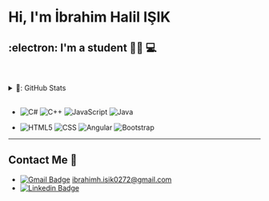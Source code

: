 # Hi, I'm İbrahim Halil IŞIK

##  :electron: I'm a student  👨‍💻 💻

<br />
<br />

 <details>
   <summary>🌠: GitHub Stats</summary>
  
![ibrahim's github stats](https://github-readme-stats.vercel.app/api?username=ibrahimhalil-isik&show_icons=true&theme=dark) ![Top Langs](https://github-readme-stats.vercel.app/api/top-langs/?username=ibrahimhalil-isik&theme=tokyonight)

</details>
<br/>


  - ![C#](https://img.shields.io/badge/C%23-%20-333333?style=flat&logo=csharp)
  ![C++](https://img.shields.io/badge/-C++-333333?style=flat&logo=cpp)
  ![JavaScript](https://img.shields.io/badge/-JavaScript-333333?style=flat&logo=javascript)
  ![Java](https://img.shields.io/badge/-Java-333333?style=flat&logo=java)  
  
  - ![HTML5](https://img.shields.io/badge/-HTML5-333333?style=flat&logo=HTML5)
  ![CSS](https://img.shields.io/badge/-CSS-333333?style=flat&logo=CSS3&logoColor=1572B6)
  ![Angular](https://img.shields.io/badge/-Angular-333333?style=flat&logo=angular)
  ![Bootstrap](https://img.shields.io/badge/-Bootstrap-333333?style=flat&logo=bootstrap&logoColor=563D7C)


  --------------------------------------------------------------------------------------------------------
  
  ## Contact Me 📧
  
- [![Gmail Badge](https://img.shields.io/badge/Gmail-D14836?style=for-the-badge&logo=gmail&logoColor=white)]() ibrahimh.isik0272@gmail.com 
- [![Linkedin Badge](https://img.shields.io/badge/ibrahimhalil.isik-follow%20on%20linkedin-black?style=for-the-badge&logo=linkedin)](https://www.linkedin.com/in/ibrahim-halil-isik/)

<!-- ### Hi there 👋

## [![Github](https://img.shields.io/github/followers/ibrahimhalil-isik?label=Follow&style=social)](https://github.com/ibrahimhalil-isik)

**ibrahimhalil-isik/ibrahimhalil-isik** is a ✨ _special_ ✨ repository because its `README.md` (this file) appears on your GitHub profile.

Here are some ideas to get you started:

- 🔭 I’m currently working on ...
- 🌱 I’m currently learning ...
- 👯 I’m looking to collaborate on ...
- 🤔 I’m looking for help with ...
- 💬 Ask me about ...
- 📫 How to reach me: ...
- 😄 Pronouns: ...
- ⚡ Fun fact: ...
-->
